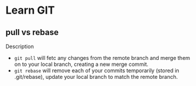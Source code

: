 # Learn GIT

## pull vs rebase
Description
* `git pull` will fetc any changes from the remote branch and merge them on to your local branch, creating a new merge commit.
* `git rebase` will remove each of your commits temporarily (stored in .git/rebase), update your local branch to match the remote branch.
